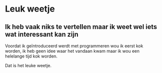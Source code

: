 <!doctype Markdown>
# Leuk weetje

## Ik heb vaak niks te vertellen maar ik weet wel iets wat interessant kan zijn

Voordat ik geïntroduceerd werdt met programmeren wou ik eerst kok worden, ik heb geen idee waar het vandaan kwam maar ik wou een helelange tijd kok worden.

Dat is het leuke weetje.


